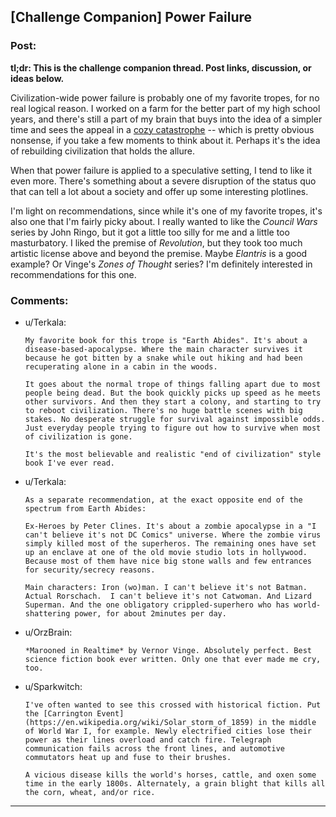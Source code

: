## [Challenge Companion] Power Failure

### Post:

**tl;dr: This is the challenge companion thread. Post links, discussion, or ideas below.**

Civilization-wide power failure is probably one of my favorite tropes, for no real logical reason. I worked on a farm for the better part of my high school years, and there's still a part of my brain that buys into the idea of a simpler time and sees the appeal in a [cozy catastrophe](http://www.tor.com/2009/10/14/who-read-cosy-catastrophes/) -- which is pretty obvious nonsense, if you take a few moments to think about it. Perhaps it's the idea of rebuilding civilization that holds the allure.

When that power failure is applied to a speculative setting, I tend to like it even more. There's something about a severe disruption of the status quo that can tell a lot about a society and offer up some interesting plotlines.

I'm light on recommendations, since while it's one of my favorite tropes, it's also one that I'm fairly picky about. I really wanted to like the *Council Wars* series by John Ringo, but it got a little too silly for me and a little too masturbatory. I liked the premise of *Revolution*, but they took too much artistic license above and beyond the premise. Maybe *Elantris* is a good example? Or Vinge's *Zones of Thought* series? I'm definitely interested in recommendations for this one.

### Comments:

- u/Terkala:
  ```
  My favorite book for this trope is "Earth Abides". It's about a disease-based-apocalypse. Where the main character survives it because he got bitten by a snake while out hiking and had been recuperating alone in a cabin in the woods.

  It goes about the normal trope of things falling apart due to most people being dead. But the book quickly picks up speed as he meets other survivors. And then they start a colony, and starting to try to reboot civilization. There's no huge battle scenes with big stakes. No desperate struggle for survival against impossible odds. Just everyday people trying to figure out how to survive when most of civilization is gone.

  It's the most believable and realistic "end of civilization" style book I've ever read.
  ```

- u/Terkala:
  ```
  As a separate recommendation, at the exact opposite end of the spectrum from Earth Abides:

  Ex-Heroes by Peter Clines. It's about a zombie apocalypse in a "I can't believe it's not DC Comics" universe. Where the zombie virus simply killed most of the superheros. The remaining ones have set up an enclave at one of the old movie studio lots in hollywood. Because most of them have nice big stone walls and few entrances for security/secrecy reasons.

  Main characters: Iron (wo)man. I can't believe it's not Batman. Actual Rorschach.  I can't believe it's not Catwoman. And Lizard Superman. And the one obligatory crippled-superhero who has world-shattering power, for about 2minutes per day.
  ```

- u/OrzBrain:
  ```
  *Marooned in Realtime* by Vernor Vinge. Absolutely perfect. Best science fiction book ever written. Only one that ever made me cry, too.
  ```

- u/Sparkwitch:
  ```
  I've often wanted to see this crossed with historical fiction. Put the [Carrington Event](https://en.wikipedia.org/wiki/Solar_storm_of_1859) in the middle of World War I, for example. Newly electrified cities lose their power as their lines overload and catch fire. Telegraph communication fails across the front lines, and automotive commutators heat up and fuse to their brushes.

  A vicious disease kills the world's horses, cattle, and oxen some time in the early 1800s. Alternately, a grain blight that kills all the corn, wheat, and/or rice.
  ```

---

